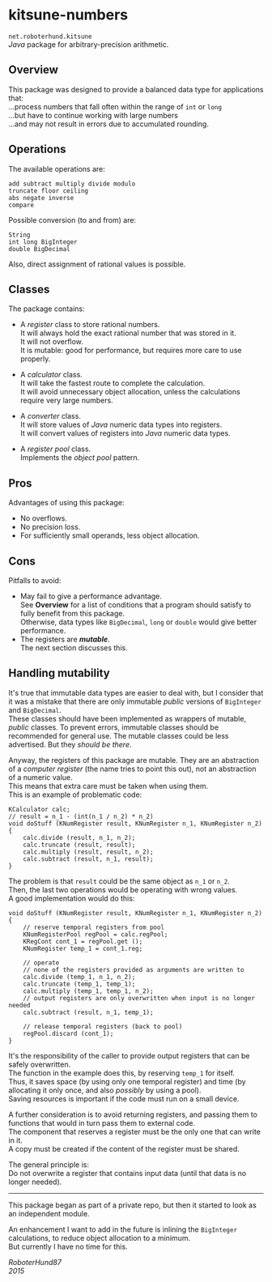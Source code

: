 # kitsune-numbers
`net.roboterhund.kitsune`  
_Java_ package for arbitrary-precision arithmetic.  

## Overview

This package was designed to provide a balanced data type for applications that:  
...process numbers that fall often within the range of `int` or `long`  
...but have to continue working with large numbers  
...and may not result in errors due to accumulated rounding.  

## Operations

The available operations are:

	add subtract multiply divide modulo
	truncate floor ceiling
	abs negate inverse
	compare

Possible conversion (to and from) are:

	String
	int long BigInteger
	double BigDecimal

Also, direct assignment of rational values is possible.

## Classes

The package contains:

- A _register_ class to store rational numbers.  
	It will always hold the exact rational number that was stored in it.  
	It will not overflow.  
	It is mutable: good for performance, but requires more care to use properly.  

- A _calculator_ class.  
	It will take the fastest route to complete the calculation.  
	It will avoid unnecessary object allocation, unless the calculations require
	very large numbers.  

- A _converter_ class.  
	It will store values of _Java_ numeric data types into registers.  
	It will convert values of registers into _Java_ numeric data types.  

- A _register pool_ class.  
	Implements the _object pool_ pattern.  

## Pros

Advantages of using this package:

- No overflows.
- No precision loss.
- For sufficiently small operands, less object allocation.

## Cons

Pitfalls to avoid:

- May fail to give a performance advantage.  
See **Overview** for a list of conditions that a program should satisfy to fully benefit from this package.  
Otherwise, data types like `BigDecimal`, `long` or `double` would give better performance.
- The registers are ***mutable***.  
The next section discusses this.

## Handling mutability

It's true that immutable data types are easier to deal with, but I consider that it was a mistake that there are only immutable _public_ versions of `BigInteger` and `BigDecimal`.  
These classes should have been implemented as wrappers of mutable, _public_ classes. To prevent errors, immutable classes should be recommended for general use. The mutable classes could be less advertised. But they *should be there*.  

Anyway, the registers of this package are mutable. They are an abstraction of a _computer register_ (the name tries to point this out), not an abstraction of a numeric value.  
This means that extra care must be taken when using them.  
This is an example of problematic code:

	KCalculator calc;
	// result = n_1 - (int(n_1 / n_2) * n_2)
	void doStuff (KNumRegister result, KNumRegister n_1, KNumRegister n_2) {
		calc.divide (result, n_1, n_2);
		calc.truncate (result, result);
		calc.multiply (result, result, n_2);
		calc.subtract (result, n_1, result);
	}

The problem is that `result` could be the same object as `n_1` or `n_2`.  
Then, the last two operations would be operating with wrong values.  
A good implementation would do this:

	void doStuff (KNumRegister result, KNumRegister n_1, KNumRegister n_2) {
		// reserve temporal registers from pool
		KNumRegisterPool regPool = calc.regPool;
		KRegCont cont_1 = regPool.get ();
		KNumRegister temp_1 = cont_1.reg;

		// operate
		// none of the registers provided as arguments are written to
		calc.divide (temp_1, n_1, n_2);
		calc.truncate (temp_1, temp_1);
		calc.multiply (temp_1, temp_1, n_2);
		// output registers are only overwritten when input is no longer needed
		calc.subtract (result, n_1, temp_1);

		// release temporal registers (back to pool)
		regPool.discard (cont_1);
	}

It's the responsibility of the caller to provide output registers that can be safely overwritten.  
The function in the example does this, by reserving `temp_1` for itself.  
Thus, it saves space (by using only one temporal register) and time (by allocating it only once, and also _possibly_ by using a pool).  
Saving resources is important if the code must run on a small device.

A further consideration is to avoid returning registers, and passing them to functions that would in turn pass them to external code.  
The component that reserves a register must be the only one that can write in it.  
A copy must be created if the content of the register must be shared.

The general principle is:  
Do not overwrite a register that contains input data (until that data is no longer needed).

---

This package began as part of a private repo, but then it started to look as an independent module.

An enhancement I want to add in the future is inlining the `BigInteger` calculations,
to reduce object allocation to a minimum.  
But currently I have no time for this.

_RoboterHund87_  
_2015_  